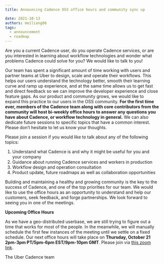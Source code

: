 ```yaml
---
title: Announcing Cadence OSS office hours and community sync up

date: 2021-10-13
authors: meiliang86
tags:
  - announcement
  - roadmap
---
```


Are you a current Cadence user, do you operate Cadence services, or are you interested in learning about workflow technologies and wonder what problems Cadence could solve for you? We would like to talk to you!


Our team has spent a significant amount of time working with users and partner teams at Uber to design, scale and operate their workflows. This helps our users understand the technology better, smooth their learning curve and ramp up experience, and at the same time allows us to get fast and direct feedback so we can improve the developer experience and close feature gaps. As our product and community grows, we would like to expand this practice to our users in the OSS community. **For the first time ever, members of the Cadence team along with core contributors from the community will host bi-weekly office hours to answer any questions you have about Cadence, or workflow technology in general.** We can also dedicate future sessions to specific topics that have a common interest. Please don’t hesitate to let us know your thoughts.


Please join a session if you would like to talk about any of the following topics:
<ol>
<li>Understand what Cadence is and why it might be useful for you and your company</li>
<li>Guidance about running Cadence services and workers in production</li>
<li>Workflow design and operation consultation</li>
<li>Product update, future roadmaps as well as collaboration opportunities</li>
</ol>


Building and maintaining a healthy and growing community is the key to the success of Cadence, and one of the top priorities for our team. We would like to use the office hours as an opportunity to understand and help our customers, seek feedback, and forge partnerships. We look forward to seeing you in one of the meetings.


**Upcoming Office Hours**


As we have a geo-distributed userbase, we are still trying to figure out a time that works for most of the people. In the meanwhile, we will manually schedule the first few instances of the meeting until we settle on a fixed schedule. Our next office hours will take place on **Thursday, October 21 2pm-3pm PT/5pm-6pm EST/9pm-10pm GMT**. Please join via [this zoom link](https://uber.zoom.us/j/92356466350?pwd=RFVTc2pwV0xoVTdlK3VxN3N2eU5UZz09).

<!-- truncate -->

The Uber Cadence team
